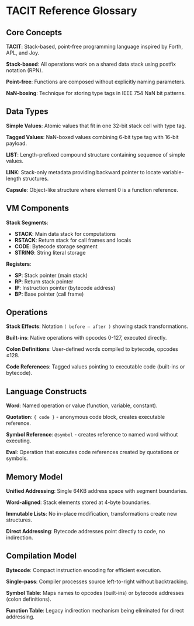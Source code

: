 # TACIT Reference Glossary

## Core Concepts

**TACIT**: Stack-based, point-free programming language inspired by Forth, APL, and Joy.

**Stack-based**: All operations work on a shared data stack using postfix notation (RPN).

**Point-free**: Functions are composed without explicitly naming parameters.

**NaN-boxing**: Technique for storing type tags in IEEE 754 NaN bit patterns.

## Data Types

**Simple Values**: Atomic values that fit in one 32-bit stack cell with type tag.

**Tagged Values**: NaN-boxed values combining 6-bit type tag with 16-bit payload.

**LIST**: Length-prefixed compound structure containing sequence of simple values.

**LINK**: Stack-only metadata providing backward pointer to locate variable-length structures.

**Capsule**: Object-like structure where element 0 is a function reference.

## VM Components

**Stack Segments**:
- **STACK**: Main data stack for computations
- **RSTACK**: Return stack for call frames and locals
- **CODE**: Bytecode storage segment  
- **STRING**: String literal storage

**Registers**:
- **SP**: Stack pointer (main stack)
- **RP**: Return stack pointer  
- **IP**: Instruction pointer (bytecode address)
- **BP**: Base pointer (call frame)

## Operations

**Stack Effects**: Notation `( before — after )` showing stack transformations.

**Built-ins**: Native operations with opcodes 0-127, executed directly.

**Colon Definitions**: User-defined words compiled to bytecode, opcodes ≥128.

**Code References**: Tagged values pointing to executable code (built-ins or bytecode).

## Language Constructs

**Word**: Named operation or value (function, variable, constant).

**Quotation**: `{ code }` - anonymous code block, creates executable reference.

**Symbol Reference**: `@symbol` - creates reference to named word without executing.

**Eval**: Operation that executes code references created by quotations or symbols.

## Memory Model

**Unified Addressing**: Single 64KB address space with segment boundaries.

**Word-aligned**: Stack elements stored at 4-byte boundaries.

**Immutable Lists**: No in-place modification, transformations create new structures.

**Direct Addressing**: Bytecode addresses point directly to code, no indirection.

## Compilation Model

**Bytecode**: Compact instruction encoding for efficient execution.

**Single-pass**: Compiler processes source left-to-right without backtracking.

**Symbol Table**: Maps names to opcodes (built-ins) or bytecode addresses (colon definitions).

**Function Table**: Legacy indirection mechanism being eliminated for direct addressing.
